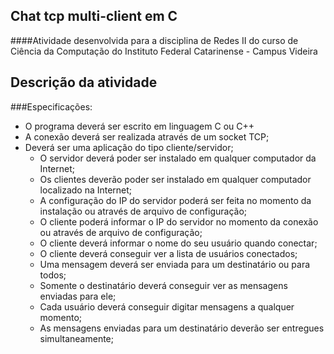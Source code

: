 ## Chat tcp multi-client em C

####Atividade desenvolvida para a disciplina de Redes II do curso de Ciência da Computação do Instituto Federal Catarinense - Campus Videira

Descrição da atividade
------------------------ 

###Especificações:

- O programa deverá ser escrito em linguagem C ou C++
- A conexão deverá ser realizada através de um socket TCP;
- Deverá ser uma aplicação do tipo cliente/servidor;
    - O servidor deverá poder ser instalado em qualquer computador da Internet;
    - Os clientes deverão poder ser instalado em qualquer computador localizado na Internet;
    - A configuração do IP do servidor poderá ser feita no momento da instalação ou através de arquivo de configuração;
    - O cliente poderá informar o IP do servidor no momento da conexão ou através de arquivo de configuração;
    - O cliente deverá informar o nome do seu usuário quando conectar;
    - O cliente deverá conseguir ver a lista de usuários conectados;
    - Uma mensagem deverá ser enviada para um destinatário ou para todos;
    - Somente o destinatário deverá conseguir ver as mensagens enviadas para ele;
    - Cada usuário deverá conseguir digitar mensagens a qualquer momento;
    - As mensagens enviadas para um destinatário deverão ser entregues simultaneamente;

